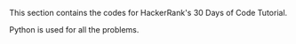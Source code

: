 This section contains the codes for HackerRank's 30 Days of Code Tutorial.

Python is used for all the problems.

